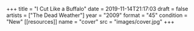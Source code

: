 +++
title = "I Cut Like a Buffalo"
date = 2019-11-14T21:17:03
draft = false
artists = ["The Dead Weather"]
year = "2009"
format = "45"
condition = "New"
[[resources]]
  name = "cover"
  src = "images/cover.jpg"
+++
